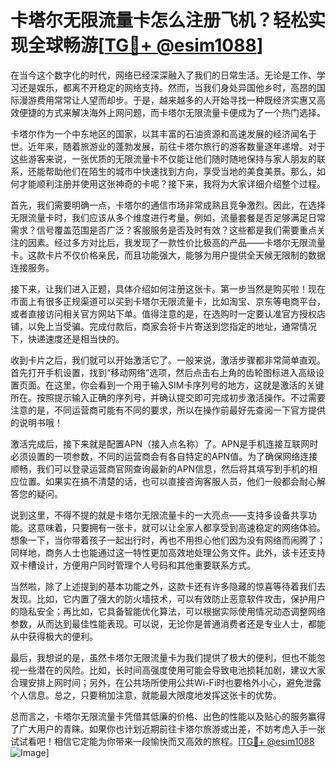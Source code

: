 # 卡塔尔无限流量卡怎么注册飞机？轻松实现全球畅游[[TG💪+ @esim1088](https://t.me/s/esim1088)]

在当今这个数字化的时代，网络已经深深融入了我们的日常生活。无论是工作、学习还是娱乐，都离不开稳定的网络支持。然而，当我们身处异国他乡时，高昂的国际漫游费用常常让人望而却步。于是，越来越多的人开始寻找一种既经济实惠又高效便捷的方式来解决海外上网问题，而卡塔尔无限流量卡便成为了一个热门选择。

卡塔尔作为一个中东地区的国家，以其丰富的石油资源和高速发展的经济闻名于世。近年来，随着旅游业的蓬勃发展，前往卡塔尔旅行的游客数量逐年递增。对于这些游客来说，一张优质的无限流量卡不仅能让他们随时随地保持与家人朋友的联系，还能帮助他们在陌生的城市中快速找到方向，享受当地的美食美景。那么，如何才能顺利注册并使用这张神奇的卡呢？接下来，我将为大家详细介绍整个过程。

首先，我们需要明确一点，卡塔尔的通信市场非常成熟且竞争激烈。因此，在选择无限流量卡时，我们应该从多个维度进行考量。例如，流量套餐是否足够满足日常需求？信号覆盖范围是否广泛？客服服务是否及时有效？这些都是我们需要重点关注的因素。经过多方对比后，我发现了一款性价比极高的产品——卡塔尔无限流量卡。这款卡片不仅价格亲民，而且功能强大，能够为用户提供全天候无限制的数据连接服务。

接下来，让我们进入正题，具体介绍如何注册这张卡。第一步当然是购买啦！现在市面上有很多正规渠道可以买到卡塔尔无限流量卡，比如淘宝、京东等电商平台，或者直接访问相关官方网站下单。值得注意的是，在选购时一定要认准官方授权店铺，以免上当受骗。完成付款后，商家会将卡片寄送到您指定的地址，通常情况下，快递速度还是相当快的。

收到卡片之后，我们就可以开始激活它了。一般来说，激活步骤都非常简单直观。首先打开手机设置，找到“移动网络”选项，然后点击右上角的齿轮图标进入高级设置页面。在这里，你会看到一个用于输入SIM卡序列号的地方，这就是激活的关键所在。按照提示输入正确的序列号，并确认提交即可完成初步激活操作。不过需要注意的是，不同运营商可能有不同的要求，所以在操作前最好先查阅一下官方提供的说明书哦！

激活完成后，接下来就是配置APN（接入点名称）了。APN是手机连接互联网时必须设置的一项参数，不同的运营商会有各自特定的APN值。为了确保网络连接顺畅，我们可以登录运营商官网查询最新的APN信息，然后将其填写到手机的相应位置。如果实在搞不清楚的话，也可以直接咨询客服人员，他们一般都会耐心解答您的疑问。

说到这里，不得不提的就是卡塔尔无限流量卡的一大亮点——支持多设备共享功能。这意味着，只要拥有一张卡，就可以让全家人都享受到高速稳定的网络体验。想象一下，当你带着孩子一起出行时，再也不用担心他们因为没有网络而闹腾了；同样地，商务人士也能通过这一特性更加高效地处理公务文件。此外，该卡还支持双卡槽设计，方便用户同时管理个人号码和其他重要联系方式。

当然啦，除了上述提到的基本功能之外，这款卡还有许多隐藏的惊喜等待着我们去发现。比如，它内置了强大的防火墙技术，可以有效防止恶意软件攻击，保护用户的隐私安全；再比如，它具备智能优化算法，可以根据实际使用情况动态调整网络参数，从而达到最佳性能表现。可以说，无论你是普通消费者还是专业人士，都能从中获得极大的便利。

最后，我想说的是，虽然卡塔尔无限流量卡为我们提供了极大的便利，但也不能忽视一些潜在的风险。比如，长时间高强度使用可能会导致电池损耗加剧，建议大家合理安排上网时间；另外，在公共场所使用公共Wi-Fi时也要格外小心，避免泄露个人信息。总之，只要稍加注意，就能最大限度地发挥这张卡的优势。

总而言之，卡塔尔无限流量卡凭借其低廉的价格、出色的性能以及贴心的服务赢得了广大用户的青睐。如果你也计划近期前往卡塔尔旅游或出差，不妨考虑入手一张试试看吧！相信它定能为你带来一段愉快而又高效的旅程。[[TG💪+ @esim1088](https://t.me/s/esim1088) ![Image](https://i.postimg.cc/4NQfJmqS/Snipaste-2025-05-13-00-14-12.png)]